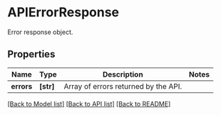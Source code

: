 # APIErrorResponse

Error response object.

## Properties
Name | Type | Description | Notes
------------ | ------------- | ------------- | -------------
**errors** | **[str]** | Array of errors returned by the API. | 

[[Back to Model list]](README.md#documentation-for-models) [[Back to API list]](README.md#documentation-for-api-endpoints) [[Back to README]](README.md)


